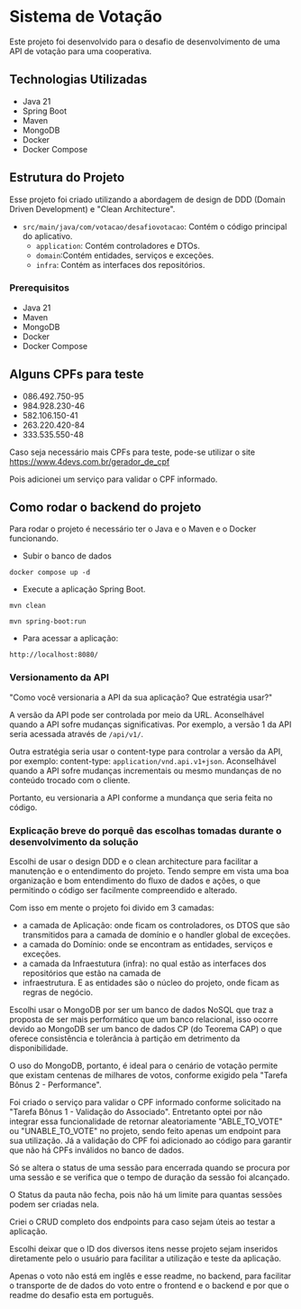 # Sistema de Votação

Este projeto foi desenvolvido para o desafio de desenvolvimento de uma API de
votação para uma cooperativa.

## Technologias Utilizadas

- Java 21
- Spring Boot
- Maven
- MongoDB
- Docker
- Docker Compose

## Estrutura do Projeto

Esse projeto foi criado utilizando a abordagem de design
de DDD (Domain Driven Development) e "Clean Architecture". 


- `src/main/java/com/votacao/desafiovotacao`: Contém o código principal do aplicativo.
    - `application`: Contém controladores e DTOs.
    - `domain`:Contém entidades, serviços e exceções.
    - `infra`: Contém as interfaces dos repositórios.


### Prerequisitos

- Java 21
- Maven
- MongoDB
- Docker
- Docker Compose

## Alguns CPFs para teste

- 086.492.750-95
- 984.928.230-46
- 582.106.150-41
- 263.220.420-84
- 333.535.550-48

Caso seja necessário mais CPFs para teste, pode-se utilizar o site
https://www.4devs.com.br/gerador_de_cpf

Pois adicionei um serviço para validar o CPF informado.

## Como rodar o backend do projeto

Para rodar o projeto é necessário ter o Java e o Maven e o Docker funcionando.

- Subir o banco de dados
```
docker compose up -d
```

- Execute a aplicação Spring Boot.
```
mvn clean
```
```
mvn spring-boot:run
```

- Para acessar a aplicação:
```
http://localhost:8080/
```


### Versionamento da API

"Como você versionaria a API da sua aplicação? Que estratégia usar?"

A versão da API pode ser controlada por meio da URL. Aconselhável quando a API sofre
mudanças significativas.
Por exemplo, a versão 1 da API seria acessada através de `/api/v1/`.

Outra estratégia seria usar o content-type para controlar a versão da API,
por exemplo: content-type: `application/vnd.api.v1+json`. Aconselhável quando a API sofre
mudanças incrementais ou mesmo mundanças de no conteúdo trocado com o cliente.

Portanto, eu versionaria a API conforme a mundança que seria feita no código.


### Explicação breve do porquê das escolhas tomadas durante o desenvolvimento da solução

Escolhi de usar o design DDD e o clean architecture para facilitar a manutenção 
e o entendimento do projeto. Tendo sempre em vista uma boa organização e 
bom entendimento do fluxo de dados e ações, o que permitindo o código ser
facilmente compreendido e alterado.

Com isso em mente o projeto foi divido em 3 camadas:
- a camada de Aplicação: onde ficam os controladores, os DTOS que são transmitidos para 
a camada de domínio e o handler global de exceções.
- a camada do Domínio: onde se encontram as entidades, serviços e exceções.
- a camada da Infraestutura (infra): no qual estão as interfaces dos repositórios que estão na camada de
- infraestrutura. E as entidades são o núcleo do projeto, onde ficam as regras de negócio.

Escolhi usar o MongoDB por ser um banco de dados NoSQL que traz a proposta de ser 
mais performático que um banco relacional, isso ocorre devido ao MongoDB ser um 
banco de dados CP (do Teorema CAP) o que oferece consistência e tolerância à 
partição em detrimento da disponibilidade.

O uso do MongoDB, portanto, é ideal para o cenário de votação permite que existam
centenas de milhares de votos, conforme exigido pela "Tarefa Bônus 2 - Performance".

Foi criado o serviço para validar o CPF informado conforme solicitado na
"Tarefa Bônus 1 - Validação do Associado". Entretanto optei por não integrar essa
funcionalidade de retornar aleatoriamente "ABLE_TO_VOTE" ou "UNABLE_TO_VOTE"
no projeto, sendo feito apenas um endpoint para sua utilização. Já a validação
do CPF foi adicionado ao código para garantir que não há CPFs
inválidos no banco de dados.

Só se altera o status de uma sessão para encerrada quando se procura por uma sessão e 
se verifica que o tempo de duração da sessão foi alcançado.

O Status da pauta não fecha, pois não há um limite para quantas sessões
podem ser criadas nela.

Criei o CRUD completo dos endpoints para caso sejam úteis ao testar a aplicação.

Escolhi deixar que o ID dos diversos itens nesse projeto sejam inseridos diretamente pelo
o usuário para facilitar a utilização e teste da aplicação.

Apenas o voto não está em inglês e esse readme, no backend, para facilitar o transporte de
de dados do voto entre o frontend e o backend e por que o readme do desafio esta em 
português.
